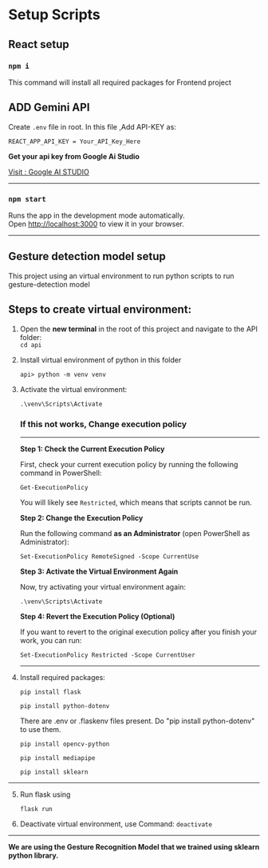 
# Setup Scripts

## React setup

### `npm i`
This command will install all required packages for Frontend project

## ADD Gemini API

Create `.env` file in root. In this file ,Add API-KEY as:  

`REACT_APP_API_KEY = Your_API_Key_Here`


**Get your api key from Google Ai Studio**  

[Visit : Google AI STUDIO](https://aistudio.google.com/)

---
### `npm start`

Runs the app in the development mode automatically.\
Open [http://localhost:3000](http://localhost:3000) to view it in your browser.

---
## Gesture detection model setup
This project using an virtual environment to run python scripts to run gesture-detection model

## Steps to create virtual environment:

 1. Open the **new terminal** in the root of this project and navigate to the API folder:  
 `cd api`

1. Install virtual environment of python in this folder
    
    `api> python -m venv venv`
    
2. Activate the virtual environment:
    
    `.\venv\Scripts\Activate`
    

    ### If this not works, Change execution policy
    ---

    **Step 1: Check the Current Execution Policy**

    First, check your current execution policy by running the following command in PowerShell:

    `Get-ExecutionPolicy`


    You will likely see `Restricted`, which means that scripts cannot be run.

    **Step 2: Change the Execution Policy**

    Run the following command **as an Administrator** (open PowerShell as Administrator):

    `Set-ExecutionPolicy RemoteSigned -Scope CurrentUse`

    **Step 3: Activate the Virtual Environment Again**

    Now, try activating your virtual environment again:

    `.\venv\Scripts\Activate`


    **Step 4: Revert the Execution Policy (Optional)**

    If you want to revert to the original execution policy after you finish your work, you can run:

    `Set-ExecutionPolicy Restricted -Scope CurrentUser`
    
    ---
4. Install required packages:
    
    `pip install flask`
    
    `pip install python-dotenv` 

    There are .env or .flaskenv files present. Do "pip install python-dotenv" to use them.

    `pip install opencv-python`
    
    `pip install mediapipe`

    `pip install sklearn`

---
5. Run flask using 
    
    `flask run`
    
6. Deactivate virtual environment, use Command:
`deactivate`

---

**We are using the Gesture Recognition Model that we trained using sklearn python library.**

